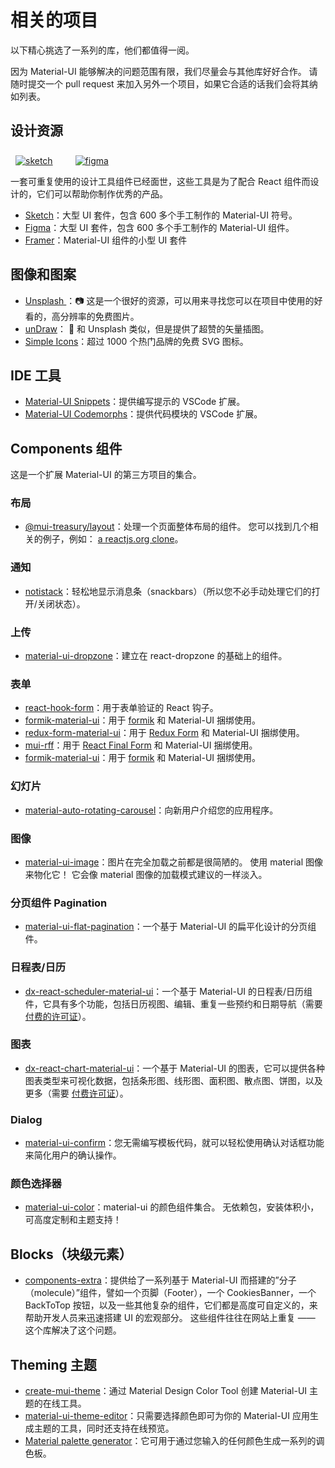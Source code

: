 # 相关的项目

<p class="description">以下精心挑选了一系列的库，他们都值得一阅。</p>

因为 Material-UI 能够解决的问题范围有限，我们尽量会与其他库好好合作。 请随时提交一个 pull request 来加入另外一个项目，如果它合适的话我们会将其纳如列表。

## 设计资源

<a href="https://material-ui.com/store/items/sketch-react/?utm_source=docs&utm_medium=referral&utm_campaign=installation-sketch" style="margin-left: 8px; margin-top: 8px; display: inline-block;"><img src="/static/images/download-sketch.svg" alt="sketch" /></a>
<a href="https://material-ui.com/store/items/figma-react/?utm_source=docs&utm_medium=referral&utm_campaign=installation-figma" style="margin-left: 32px; margin-top: 8px; display: inline-block;"><img src="/static/images/download-figma.svg" alt="figma" /></a>

一套可重复使用的设计工具组件已经面世，这些工具是为了配合 React 组件而设计的，它们可以帮助你制作优秀的产品。

- [Sketch](https://material-ui.com/store/items/sketch-react/?utm_source=docs&utm_medium=referral&utm_campaign=related-projects-sketch)：大型 UI 套件，包含 600 多个手工制作的 Material-UI 符号。
- [Figma](https://material-ui.com/store/items/figma-react/?utm_source=docs&utm_medium=referral&utm_campaign=related-projects-figma)：大型 UI 套件，包含 600 多个手工制作的 Material-UI 组件。
- [Framer](https://packages.framer.com/package/material-ui/material-ui)：Material-UI 组件的小型 UI 套件

## 图像和图案

- [ Unsplash ](https://unsplash.com)：📷 这是一个很好的资源，可以用来寻找您可以在项目中使用的好看的，高分辨率的免费图片。
- [unDraw](https://undraw.co/)： 📐 和 Unsplash 类似，但是提供了超赞的矢量插图。
- [Simple Icons](https://simpleicons.org/)：超过 1000 个热门品牌的免费 SVG 图标。

## IDE 工具

- [Material-UI Snippets](https://marketplace.visualstudio.com/items?itemName=vscodeshift.material-ui-snippets)：提供编写提示的 VSCode 扩展。
- [Material-UI Codemorphs](https://marketplace.visualstudio.com/items?itemName=vscodeshift.material-ui-codemorphs)：提供代码模块的 VSCode 扩展。

## Components 组件

这是一个扩展 Material-UI 的第三方项目的集合。

### 布局

- [@mui-treasury/layout](https://mui-treasury.com/layout)：处理一个页面整体布局的组件。 您可以找到几个相关的例子，例如： [a reactjs.org clone](https://mui-treasury.com/layout/clones/reactjs)。

### 通知

- [notistack](https://github.com/iamhosseindhv/notistack)：轻松地显示消息条（snackbars）（所以您不必手动处理它们的打开/关闭状态）。

### 上传

- [material-ui-dropzone](https://github.com/Yuvaleros/material-ui-dropzone)：建立在 react-dropzone 的基础上的组件。

### 表单

- [react-hook-form](https://react-hook-form.com/)：用于表单验证的 React 钩子。
- [formik-material-ui](https://github.com/stackworx/formik-material-ui)：用于 [formik](https://jaredpalmer.com/formik) 和 Material-UI 捆绑使用。
- [redux-form-material-ui](https://github.com/erikras/redux-form-material-ui)：用于 [Redux Form](https://redux-form.com/) 和 Material-UI 捆绑使用。
- [mui-rff](https://github.com/lookfirst/mui-rff)：用于 [React Final Form](https://final-form.org/react) 和 Material-UI 捆绑使用。
- [formik-material-ui](https://github.com/stackworx/formik-material-ui)：用于 [formik](https://jaredpalmer.com/formik) 和 Material-UI 捆绑使用。

### 幻灯片

- [material-auto-rotating-carousel](https://mui.wertarbyte.com/#material-auto-rotating-carousel)：向新用户介绍您的应用程序。

### 图像

- [material-ui-image](https://mui.wertarbyte.com/#material-ui-image)：图片在完全加载之前都是很简陋的。 使用 material 图像来物化它！ 它会像 material 图像的加载模式建议的一样淡入。

### 分页组件 Pagination

- [material-ui-flat-pagination](https://github.com/szmslab/material-ui-flat-pagination)：一个基于 Material-UI 的扁平化设计的分页组件。

### 日程表/日历

- [dx-react-scheduler-material-ui](https://devexpress.github.io/devextreme-reactive/react/scheduler/)：一个基于 Material-UI 的日程表/日历组件，它具有多个功能，包括日历视图、编辑、重复一些预约和日期导航（需要 [付费的许可证](https://js.devexpress.com/licensing/)）。

### 图表

- [dx-react-chart-material-ui](https://devexpress.github.io/devextreme-reactive/react/chart/)：一个基于 Material-UI 的图表，它可以提供各种图表类型来可视化数据，包括条形图、线形图、面积图、散点图、饼图，以及更多（需要 [付费许可证](https://js.devexpress.com/licensing/)）。

### Dialog

- [material-ui-confirm](https://github.com/jonatanklosko/material-ui-confirm)：您无需编写模板代码，就可以轻松使用确认对话框功能来简化用户的确认操作。

### 颜色选择器

- [material-ui-color](https://github.com/mikbry/material-ui-color)：material-ui 的颜色组件集合。 无依赖包，安装体积小，可高度定制和主题支持！

## Blocks（块级元素）

- [components-extra](https://github.com/alexandre-lelain/components-extra)：提供给了一系列基于 Material-UI 而搭建的”分子（molecule）”组件，譬如一个页脚（Footer），一个 CookiesBanner，一个 BackToTop 按钮，以及一些其他复杂的组件，它们都是高度可自定义的，来帮助开发人员来迅速搭建 UI 的宏观部分。 这些组件往往在网站上重复 —— 这个库解决了这个问题。

## Theming 主题

- [create-mui-theme](https://react-theming.github.io/create-mui-theme/)：通过 Material Design Color Tool 创建 Material-UI 主题的在线工具。
- [material-ui-theme-editor](https://in-your-saas.github.io/material-ui-theme-editor/)：只需要选择颜色即可为你的 Material-UI 应用生成主题的工具，同时还支持在线预览。
- [Material palette generator](https://material.io/inline-tools/color/)：它可用于通过您输入的任何颜色生成一系列的调色板。

